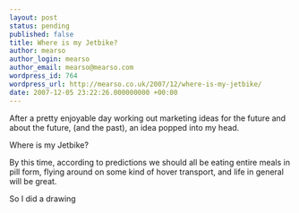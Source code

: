 ```yaml
---
layout: post
status: pending
published: false
title: Where is my Jetbike?
author: mearso
author_login: mearso
author_email: mearso@mearso.com
wordpress_id: 764
wordpress_url: http://mearso.co.uk/2007/12/where-is-my-jetbike/
date: 2007-12-05 23:22:26.000000000 +00:00
---
```

After a pretty enjoyable day working out marketing ideas for the future and about the future, (and the past), an idea popped into my head.

Where is my Jetbike?

By this time, according to predictions we should all be eating entire meals in pill form, flying around on some kind of hover transport, and life in general will be great.

So I did a drawing
